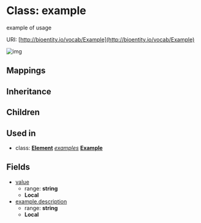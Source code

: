 # Class: example


example of usage

URI: [http://bioentity.io/vocab/Example](http://bioentity.io/vocab/Example)

![img](http://yuml.me/diagram/nofunky;dir:TB/class/\[Element]++-%20examples(i)%20*>\[Example|value:string%20%3F;description:string%20%3F])
## Mappings

## Inheritance

## Children

## Used in

 *  class: **[Element](Element.md)** *[examples](examples.md)* **[Example](Example.md)**
## Fields

 * [value](value.md)
    * range: **string**
    * __Local__
 * [example.description](value_description.md)
    * range: **string**
    * __Local__
